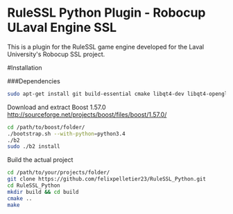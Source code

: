 RuleSSL Python Plugin - Robocup ULaval Engine SSL
=================
This is a plugin for the RuleSSL game engine developed for the Laval University's Robocup SSL project.

#Installation

###Dependencies
```sh
sudo apt-get install git build-essential cmake libqt4-dev libqt4-opengl-dev libgl1-mesa-dev libglu1-mesa-dev protobuf-compiler libprotobuf-dev libode-dev libgtkmm-2.4-dev python3-dev libsdl1.2-dev libsdl-image1.2-dev
```
Download and extract Boost 1.57.0
http://sourceforge.net/projects/boost/files/boost/1.57.0/

```sh
cd /path/to/boost/folder/
./bootstrap.sh --with-python=python3.4
./b2
sudo ./b2 install
```

Build the actual project

```sh
cd /path/to/your/projects/folder/
git clone https://github.com/felixpelletier23/RuleSSL_Python.git
cd RuleSSL_Python
mkdir build && cd build
cmake ..
make
```
